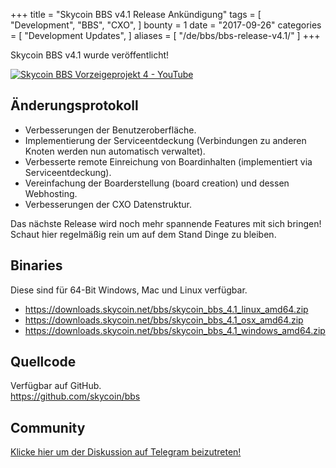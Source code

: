 +++
title = "Skycoin BBS v4.1 Release Ankündigung"
tags = [
    "Development",
    "BBS",
    "CXO",
]
bounty = 1
date = "2017-09-26"
categories = [
    "Development Updates",
]
aliases = [
	"/de/bbs/bbs-release-v4.1/"
]
+++

Skycoin BBS v4.1 wurde veröffentlicht!

[![Skycoin BBS Vorzeigeprojekt 4 - YouTube](https://i.ytimg.com/vi/6ZqwgefYauU/0.jpg)](https://youtu.be/6ZqwgefYauU)

## Änderungsprotokoll
- Verbesserungen der Benutzeroberfläche.
- Implementierung der Serviceentdeckung (Verbindungen zu anderen Knoten werden nun automatisch verwaltet).
- Verbesserte remote Einreichung von Boardinhalten (implementiert via Serviceentdeckung).
- Vereinfachung der Boarderstellung (board creation) und dessen Webhosting.
- Verbesserungen der CXO Datenstruktur.

Das nächste Release wird noch mehr spannende Features mit sich bringen! Schaut hier regelmäßig rein um auf dem Stand
Dinge zu bleiben.

## Binaries

Diese sind für 64-Bit Windows, Mac und Linux verfügbar.

- https://downloads.skycoin.net/bbs/skycoin_bbs_4.1_linux_amd64.zip
- https://downloads.skycoin.net/bbs/skycoin_bbs_4.1_osx_amd64.zip
- https://downloads.skycoin.net/bbs/skycoin_bbs_4.1_windows_amd64.zip

## Quellcode

Verfügbar auf GitHub. \
https://github.com/skycoin/bbs

## Community

[Klicke hier um der Diskussion auf Telegram beizutreten!](https://t.me/skycoinbbs)
